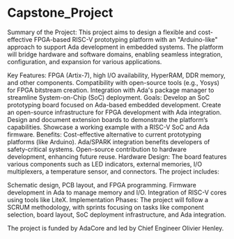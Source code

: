 # Capstone_Project
Summary of the Project:
This project aims to design a flexible and cost-effective FPGA-based RISC-V prototyping platform with an "Arduino-like" approach to support Ada development in embedded systems. The platform will bridge hardware and software domains, enabling seamless integration, configuration, and expansion for various applications.

Key Features:
FPGA (Artix-7), high I/O availability, HyperRAM, DDR memory, and other components.
Compatibility with open-source tools (e.g., Yosys) for FPGA bitstream creation.
Integration with Ada's package manager to streamline System-on-Chip (SoC) deployment.
Goals:
Develop an SoC prototyping board focused on Ada-based embedded development.
Create an open-source infrastructure for FPGA development with Ada integration.
Design and document extension boards to demonstrate the platform’s capabilities.
Showcase a working example with a RISC-V SoC and Ada firmware.
Benefits:
Cost-effective alternative to current prototyping platforms (like Arduino).
Ada/SPARK integration benefits developers of safety-critical systems.
Open-source contribution to hardware development, enhancing future reuse.
Hardware Design:
The board features various components such as LED indicators, external memories, I/O multiplexers, a temperature sensor, and connectors. The project includes:

Schematic design, PCB layout, and FPGA programming.
Firmware development in Ada to manage memory and I/O.
Integration of RISC-V cores using tools like LiteX.
Implementation Phases:
The project will follow a SCRUM methodology, with sprints focusing on tasks like component selection, board layout, SoC deployment infrastructure, and Ada integration.

The project is funded by AdaCore and led by Chief Engineer Olivier Henley.
